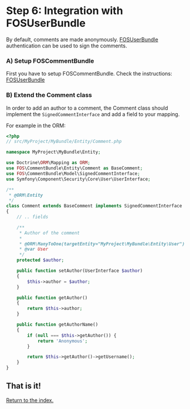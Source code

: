 Step 6: Integration with FOSUserBundle
======================================
By default, comments are made anonymously.
[FOSUserBundle](http://github.com/FriendsOfSymfony/FOSUserBundle)
authentication can be used to sign the comments.

### A) Setup FOSCommentBundle
First you have to setup FOSCommentBundle. Check the instructions:
[FOSUserBundle](http://github.com/FriendsOfSymfony/FOSUserBundle)

### B) Extend the Comment class
In order to add an author to a comment, the Comment class should implement the
`SignedCommentInterface` and add a field to your mapping.

For example in the ORM:

``` php
<?php
// src/MyProject/MyBundle/Entity/Comment.php

namespace MyProject\MyBundle\Entity;

use Doctrine\ORM\Mapping as ORM;
use FOS\CommentBundle\Entity\Comment as BaseComment;
use FOS\CommentBundle\Model\SignedCommentInterface;
use Symfony\Component\Security\Core\User\UserInterface;

/**
 * @ORM\Entity
 */
class Comment extends BaseComment implements SignedCommentInterface
{
    // .. fields

    /**
     * Author of the comment
     *
     * @ORM\ManyToOne(targetEntity="MyProject\MyBundle\Entity\User")
     * @var User
     */
    protected $author;

    public function setAuthor(UserInterface $author)
    {
        $this->author = $author;
    }

    public function getAuthor()
    {
        return $this->author;
    }

    public function getAuthorName()
    {
        if (null === $this->getAuthor()) {
            return 'Anonymous';
        }

        return $this->getAuthor()->getUsername();
    }
}
```

## That is it!
[Return to the index.](index.md)
